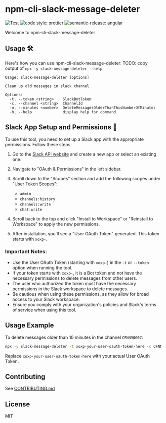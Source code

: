 # npm-cli-slack-message-deleter

[![Test](https://github.com/HiromiShikata/npm-cli-slack-message-deleter/actions/workflows/test.yml/badge.svg)](https://github.com/HiromiShikata/npm-cli-slack-message-deleter/actions/workflows/test.yml)
[![code style: prettier](https://img.shields.io/badge/code_style-prettier-ff69b4.svg?style=flat-square)](https://github.com/prettier/prettier)
[![semantic-release: angular](https://img.shields.io/badge/semantic--release-angular-e10079?logo=semantic-release)](https://github.com/semantic-release/semantic-release)

Welcome to npm-cli-slack-message-deleter

## Usage 🛠️

Here's how you can use npm-cli-slack-message-deleter:
TODO: copy output of `npx -y slack-message-deleter --help`

```
Usage: slack-message-deleter [options]

Clean up old messages in slack channel

Options:
  -t, --token <string>    SlackBotToken
  -c, --channel <string>  ChannelId
  -m, --minutes <number>  DeleteMessagesOlderThanThisNumberOfMinutes
  -h, --help              display help for command
```

## Slack App Setup and Permissions 🔐

To use this tool, you need to set up a Slack app with the appropriate permissions. Follow these steps:

1. Go to the [Slack API website](https://api.slack.com/apps) and create a new app or select an existing one.

2. Navigate to "OAuth & Permissions" in the left sidebar.

3. Scroll down to the "Scopes" section and add the following scopes under "User Token Scopes":

   - `admin`
   - `channels:history`
   - `channels:write`
   - `chat:write`

4. Scroll back to the top and click "Install to Workspace" or "Reinstall to Workspace" to apply the new permissions.

5. After installation, you'll see a "User OAuth Token" generated. This token starts with `xoxp-`.

### Important Notes:

- Use the User OAuth Token (starting with `xoxp-`) in the `-t` or `--token` option when running the tool.
- If your token starts with `xoxb-`, it is a Bot token and not have the necessary permissions to delete messages from other users.
- The user who authorized the token must have the necessary permissions in the Slack workspace to delete messages.
- Be cautious when using these permissions, as they allow for broad access to your Slack workspace.
- Ensure you comply with your organization's policies and Slack's terms of service when using this tool.

## Usage Example

To delete messages older than 10 minutes in the channel `CFNN90G07`:

```bash
npx -y slack-message-deleter -t xoxp-your-user-oauth-token-here -c CFNN90G07 -m 10
```

Replace `xoxp-your-user-oauth-token-here` with your actual User OAuth Token.

## Contributing

See [CONTRIBUTING.md](./CONTRIBUTING.md)

## License

MIT
